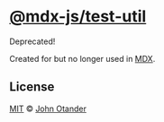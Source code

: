 # [@mdx-js/test-util][mdx]

Deprecated!

Created for but no longer used in [MDX](https://mdxjs.com).

## License

[MIT][] © [John Otander][author]

[mit]: license
[mdx]: https://github.com/mdx-js/mdx
[author]: https://johno.com
